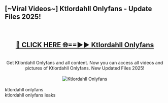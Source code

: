<h2>[~Viral Videos~] Ktlordahll Onlyfans - Update Files 2025!</h2>
<br>
<div align="center">
<h2><a href="https://betterlinks.top/A2PfLJ" rel="nofollow">🔴 CLICK HERE 🌐==►► Ktlordahll Onlyfans</a></h2>
<br>
Get Ktlordahll Onlyfans and all content. Now you can access all videos and pictures of Ktlordahll Onlyfans. New Updated Files 2025!
<br>
<br>
<a href="https://betterlinks.top/A2PfLJ" rel="nofollow" data-target="animated-image.originalLink"><img src="https://i.ibb.co.com/WyWwxjT/player-gif2.gif" alt="Ktlordahll Onlyfans" style="max-width: 100%; display: inline-block;" data-target="animated-image.originalImage"></a>
</div>
<br>
ktlordahll onlyfans<br>
ktlordahll onlyfans leaks